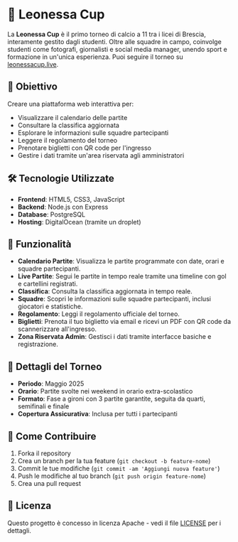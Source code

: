# 🦁 Leonessa Cup

La **Leonessa Cup** è il primo torneo di calcio a 11 tra i licei di Brescia, interamente gestito dagli studenti. Oltre alle squadre in campo, coinvolge studenti come fotografi, giornalisti e social media manager, unendo sport e formazione in un'unica esperienza. Puoi seguire il torneo su [leonessacup.live](https://leonessacup.live/partite).

## 🎯 Obiettivo

Creare una piattaforma web interattiva per:

* Visualizzare il calendario delle partite
* Consultare la classifica aggiornata
* Esplorare le informazioni sulle squadre partecipanti
* Leggere il regolamento del torneo
* Prenotare biglietti con QR code per l'ingresso
* Gestire i dati tramite un'area riservata agli amministratori

## 🛠️ Tecnologie Utilizzate

* **Frontend**: HTML5, CSS3, JavaScript
* **Backend**: Node.js con Express
* **Database**: PostgreSQL
* **Hosting**: DigitalOcean (tramite un droplet)

## 🚀 Funzionalità

* **Calendario Partite**: Visualizza le partite programmate con date, orari e squadre partecipanti.
* **Live Partite**: Segui le partite in tempo reale tramite una timeline con gol e cartellini registrati.
* **Classifica**: Consulta la classifica aggiornata in tempo reale.
* **Squadre**: Scopri le informazioni sulle squadre partecipanti, inclusi giocatori e statistiche.
* **Regolamento**: Leggi il regolamento ufficiale del torneo.
* **Biglietti**: Prenota il tuo biglietto via email e ricevi un PDF con QR code da scannerizzare all'ingresso.
* **Zona Riservata Admin**: Gestisci i dati tramite interfacce basiche e registrazione.

## 📅 Dettagli del Torneo

* **Periodo**: Maggio 2025
* **Orario**: Partite svolte nei weekend in orario extra-scolastico
* **Formato**: Fase a gironi con 3 partite garantite, seguita da quarti, semifinali e finale
* **Copertura Assicurativa**: Inclusa per tutti i partecipanti

## 🧪 Come Contribuire

1. Forka il repository
2. Crea un branch per la tua feature (`git checkout -b feature-nome`)
3. Commit le tue modifiche (`git commit -am 'Aggiungi nuova feature'`)
4. Push le modifiche al tuo branch (`git push origin feature-nome`)
5. Crea una pull request

## 📄 Licenza

Questo progetto è concesso in licenza Apache - vedi il file [LICENSE](LICENSE) per i dettagli.
